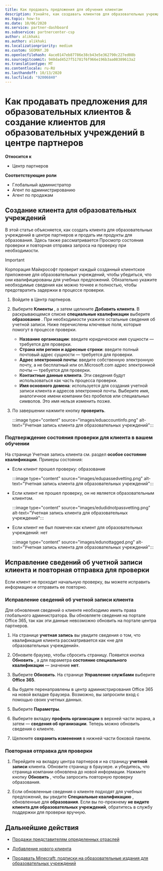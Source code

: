 ```yaml
---
title: Как продавать предложения для обучения клиентам
description: Узнайте, как создавать клиентов для образовательных учреждений и продавать предложения в центре партнеров.
ms.topic: how-to
ms.date: 10/06/2020
ms.service: partner-dashboard
ms.subservice: partnercenter-csp
author: alikhaki
ms.author: alikhaki
ms.localizationpriority: medium
ms.custom: SEOMAY.20
ms.openlocfilehash: 4ace0147eb87786e38cb43e5e362790c227ed08b
ms.sourcegitcommit: 940dad4527f51781f6f966e196b3aa08389613a2
ms.translationtype: MT
ms.contentlocale: ru-RU
ms.lasthandoff: 10/13/2020
ms.locfileid: "92006840"
---
```

# <a name="how-to-sell-offers-to-education-customers--how-to-create-an-education-customer-in-partner-center"></a>Как продавать предложения для образовательных клиентов & создание клиентов для образовательных учреждений в центре партнеров

**Относится к**

- Центр партнеров

**Соответствующие роли**

- Глобальный администратор
- Агент по администрированию
- Агент по продажам

## <a name="create-an-education-customer"></a>Создание клиента для образовательных учреждений

В этой статье объясняется, как создать клиента для образовательных учреждений в центре партнеров и продать им продукты для образования. Здесь также рассматривается Просмотр состояния проверки и повторная отправка запроса на проверку при необходимости.

> [!IMPORTANT]
> Корпорация Майкрософт проверит каждый созданный клиентское приложение для образовательных учреждений, чтобы убедиться, что они квалифицированы для учебных предложений.  Обязательно укажите необходимые сведения как можно точнее и полностью, чтобы предотвратить задержки в процессе проверки.

1. Войдите в Центр партнеров.

2. Выберите **Клиенты** , а затем щелкните **Добавить клиента**. В раскрывающемся списке **специальные квалификации** выберите **образование** .  При необходимости укажите остальные сведения об учетной записи.  Ниже перечислены ключевые поля, которые помогут в процессе проверки.

   - **Название организации**: введите юридическое имя сущности — требуется для проверки.
   - **Страна или регион и адресные строки**: введите полный почтовый адрес сущности — требуется для проверки.
   - **Адрес электронной почты**: введите собственную электронную почту, а не бесплатный или on.Microsoft.com адрес электронной почты — требуется для проверки.
   - **Контактные данные клиента**. Эти сведения будут использоваться как часть процесса проверки.
   - **Имя основного домена**: используется для создания учетной записи клиента и адресов электронной почты.  Выберите имя, аналогичное имени компании без пробелов или специальных символов.  Это имя нельзя изменить позже.

3. По завершении нажмите кнопку **проверить**.

   :::image type="content" source="images/eduaccountinfo.png" alt-text="Учетная запись клиента для образовательных учреждений":::

### <a name="confirm-your-education-customers-verification-status"></a>Подтверждение состояния проверки для клиента в вашем обучении

На странице Учетная запись клиента см. раздел **особое состояние квалификации**.
Примеры состояния:

- Если клиент прошел проверку: образование

   :::image type="content" source="images/edupassedvetting.png" alt-text="Учетная запись клиента для образовательных учреждений":::

- Если клиент не прошел проверку, он не является образовательным клиентом.

   :::image type="content" source="images/edudidnotpassvetting.png" alt-text="Учетная запись клиента для образовательных учреждений":::

- Если клиент не был помечен как клиент для образовательных учреждений: нет

   :::image type="content" source="images/edunottagged.png" alt-text="Учетная запись клиента для образовательных учреждений":::

## <a name="correct-the-customer-account-info-and-resubmit-for-verification"></a>Исправление сведений об учетной записи клиента и повторная отправка для проверки

Если клиент не проходит начальную проверку, вы можете исправить информацию и отправить ее повторно.

### <a name="correct-the-customer-account-information"></a>Исправление сведений об учетной записи клиента

Для обновления сведений о клиенте необходимо иметь права глобального администратора. Вы обновляете сведения на портале Office 365, так как эти данные невозможно обновить на портале центра партнеров.

1. На странице **учетная запись** вы увидите сведения о том, что квалификация клиента рассматривается как «не для образовательных учреждений».

2. Обновите браузер, чтобы сбросить страницу. Появится кнопка **Обновить** , а для параметра **состояние специального квалификации** — значение **нет**.

3. Выберите **Обновить**. На странице **Управление службами** выберите **Office 365**.

4. Вы будете перенаправлены в центр администрирования Office 365 на новой вкладке браузера. Возможно, вы запросили вход с помощью своих учетных данных.

5. Выберите **Параметры**.

6. Выберите вкладку **профиль организации** в верхней части экрана, а затем — **сведения об организации**. Теперь можно обновить сведения о клиенте.

7. Щелкните **сохранить изменения** в нижней части боковой панели.  

### <a name="resubmit-for-verification"></a>Повторная отправка для проверки

1. Перейдите на вкладку центра партнеров и на страницу **учетной записи** клиента. Обновите страницу в браузере. и убедитесь, что страница компании обновлена до новой информации. Нажмите кнопку **Обновить** , чтобы запросить повторную проверку образования.

2. Если обновленные сведения о клиенте подходят для учебных предложений, вы увидите **Специальные квалификацию** , обновленные для **образования**. Если вы по-прежнему **не видите клиента для образовательных учреждений**, обратитесь в службу поддержки для проверки вручную.

## <a name="next-steps"></a>Дальнейшие действия

- [Продажи представителям определенных отраслей](get-special-pricing-for-offers.md)

- [Добавление нового клиента](add-a-new-customer.md)

- [Продавать Minecraft: подписки на образовательные издания для образовательных учреждений](minecraft-subscriptions.md)
